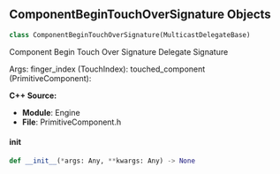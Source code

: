 ## ComponentBeginTouchOverSignature Objects

```python
class ComponentBeginTouchOverSignature(MulticastDelegateBase)
```

Component Begin Touch Over Signature  Delegate Signature

Args:
    finger_index (TouchIndex): 
    touched_component (PrimitiveComponent):

**C++ Source:**

- **Module**: Engine
- **File**: PrimitiveComponent.h

<a id="unreal.ComponentBeginTouchOverSignature.__init__"></a>

#### __init__

```python
def __init__(*args: Any, **kwargs: Any) -> None
```

<a id="unreal.ComponentCollisionSettingsChangedSignature"></a>
